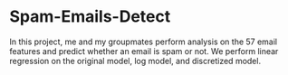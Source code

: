 # Spam-Emails-Detect
In this project, me and my groupmates perform analysis on the 57 email features and predict whether an email is spam or not. We perform linear regression on the original model, log model, and discretized model.
